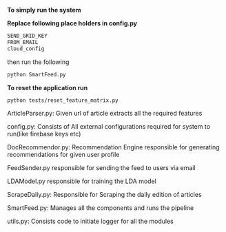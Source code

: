 **To simply run the system**

**Replace following place holders in config.py**

```python
SEND_GRID_KEY
FROM_EMAIL
cloud_config
```

then run the following

```bash
python SmartFeed.py
```

**To reset the application run**

```bash
python tests/reset_feature_matrix.py
```



ArticleParser.py: Given url of article extracts all the required features

config.py: Consists of All external configurations required for system to run(like firebase keys etc)

DocRecommendor.py: Recommendation Engine responsible for generating recommendations for given user profile

FeedSender.py responsible for sending the feed to users via email

LDAModel.py responsible for training the LDA model

ScrapeDaily.py: Responsible for Scraping the daily edition of articles

SmartFeed.py: Manages all the components and runs the pipeline

utils.py: Consists code to initiate logger for all the modules


